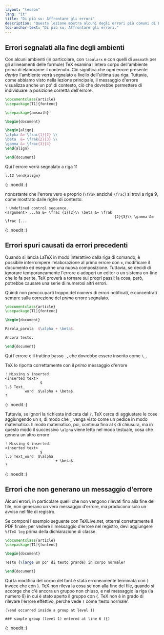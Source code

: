 ```yaml
---
layout: "lesson"
lang: "it"
title: "Di più su: Affrontare gli errori"
description: "Questa lezione mostra alcuni degli errori più comuni di LaTeX, spiega gli errori concatenati e gli errori silenziosi."
toc-anchor-text: "Di più su: Affrontare gli errori."
---
```


## Errori segnalati alla fine degli ambienti

Con alcuni ambienti (in particolare, con 
`tabularx` e con quelli di `amsmath` per 
gli allineamenti delle formule) TeX
esamina l'intero corpo dell'ambiente 
prima di elaborarne il contenuto. 
Ciò significa che ogni errore presente 
_dentro_ l'ambiente verrà segnalato a 
livello dell'ultima sua riga.
Tuttavia, come abbiamo visto nella 
lezione principale, il messaggio d'errore
visualizza anche un po' di contesto,
ciò che dovrebbe permettere di individuare
la posizione corretta dell'errore.

```latex
\documentclass{article}
\usepackage[T1]{fontenc}

\usepackage{amsmath}

\begin{document}

\begin{align}
\alpha &= \frac{1}{2} \\
\beta  &= \frak{2}{3} \\
\gamma &= \frac{3}{4} 
\end{align}

\end{document}
```

Qui l'errore verrà segnalato a riga 11

```
l.12 \end{align}
```
{: .noedit :}

nonostante che l'errore vero e proprio 
(`\frak` anziché `\frac`)
si trovi a riga 9, come mostrato dalle 
righe di contesto:


```
! Undefined control sequence.
<argument> ...ha &= \frac {1}{2}\\ \beta &= \frak 
                                                  {2}{3}\\ \gamma &= \frac {...
```
{: .noedit :}


## Errori spuri causati da errori precedenti

Quando si lancia LaTeX in modo interattivo 
dalla riga di comando, è possibile interrompere 
l'elaborazione al primo errore con `x`, modificare 
il documento ed eseguirne una nuova composizione. 
Tuttavia, se decidi di ignorare temporaneamente 
l'errore o adoperi un editor o un sistema on-line 
che lo fa per te, TeX proverà a tornare
sui propri passi; la cosa, però, potrebbe causare 
una serie di numerosi altri errori.

Quindi non preoccuparti troppo del _numero_ di 
errori notificati, e concentrati sempre sulla 
correzione del _primo_ errore segnalato.

```latex
\documentclass{article}
\usepackage[T1]{fontenc}

\begin{document}

Parola_parola  $\alpha + \beta$.

Ancora testo.

\end{document}
```

Qui l'errore è il trattino basso `_`, 
che dovrebbe essere inserito come `\_`.

TeX lo riporta correttamente con il _primo_ 
messaggio d'errore

```
! Missing $ inserted.
<inserted text> 
                $
l.5 Text_
         word  $\alpha + \beta$.
?
```
{: .noedit :}

Tuttavia, se ignori la richiesta indicata dal `?`, 
TeX cerca di aggiustare le cose aggiungendo un `$`, 
di modo che `_` venga visto come un pedice 
in modo matematico. 
Il modo matematico, poi, continua fino al `$` 
di chiusura, ma in questo modo il successivo 
`\alpha` viene letto nel modo testuale,
cosa che genera un altro errore

```
! Missing $ inserted.
<inserted text> 
                $
l.5 Text_word  $\alpha
                       + \beta$.
? 
```
{: .noedit :}


## Errori che non generano un messaggio d'errore

Alcuni errori, in particolare quelli che non 
vengono rilevati fino alla fine del file, non 
generano un vero messaggio d'errore,
ma producono solo un avviso nel file di registro.

Se componi l'esempio seguente con 
TeXLive.net, otterrai correttamente il PDF
finale; per vedere il messaggio
d'errore nel registro, devi aggiungere
`%!TeX log` prima della dichiarazione di classe.

```latex
\documentclass{article}
\usepackage[T1]{fontenc}

\begin{document}

Testo {\large un po' di testo grande) in corpo normale?

\end{document}
```

Qui la modifica del corpo del font è stata 
erroneamente terminata con `)` invece che con `}`. 
TeX non rileva la cosa se non alla fine del file, 
quando si accorge che c'è ancora un gruppo non chiuso,
e nel messaggio la riga (la numero 6) in cui è 
stato aperto il gruppo con `{`. 
TeX non è in grado di rilevare l'errore effettivo, 
perché vede `)` come ‘testo normale’.

```
(\end occurred inside a group at level 1)

### simple group (level 1) entered at line 6 ({)
```
{: .noedit :}


<script>
  window.addEventListener('load', function(){
  rlselectline('pre0',10);
  rlselectline('pre3',5);
  rlselectline('pre6',6);
  }, false);
</script>
